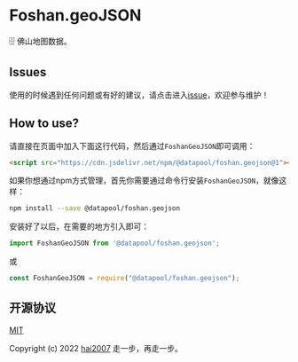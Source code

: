 # Foshan.geoJSON
🗄️ 佛山地图数据。

## Issues
使用的时候遇到任何问题或有好的建议，请点击进入[issue](https://github.com/hai2007/datapool/issues)，欢迎参与维护！

## How to use?

请直接在页面中加入下面这行代码，然后通过```FoshanGeoJSON```即可调用：

```html
<script src="https://cdn.jsdelivr.net/npm/@datapool/foshan.geojson@1"></script>
```

如果你想通过npm方式管理，首先你需要通过命令行安装``````FoshanGeoJSON``````，就像这样：

```bash
npm install --save @datapool/foshan.geojson
```

安装好了以后，在需要的地方引入即可：

```js
import FoshanGeoJSON from '@datapool/foshan.geojson';
```

或

```js
const FoshanGeoJSON = require("@datapool/foshan.geojson");
```

开源协议
---------------------------------------
[MIT](https://github.com/hai2007/datapool/blob/master/LICENSE)

Copyright (c) 2022 [hai2007](https://hai2007.gitee.io/sweethome/) 走一步，再走一步。
